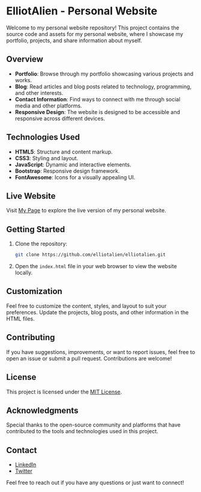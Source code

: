 # ElliotAlien - Personal Website

Welcome to my personal website repository! This project contains the source code and assets for my personal website, where I showcase my portfolio, projects, and share information about myself.

## Overview

- **Portfolio**: Browse through my portfolio showcasing various projects and works.
- **Blog**: Read articles and blog posts related to technology, programming, and other interests.
- **Contact Information**: Find ways to connect with me through social media and other platforms.
- **Responsive Design**: The website is designed to be accessible and responsive across different devices.

## Technologies Used

- **HTML5**: Structure and content markup.
- **CSS3**: Styling and layout.
- **JavaScript**: Dynamic and interactive elements.
- **Bootstrap**: Responsive design framework.
- **FontAwesome**: Icons for a visually appealing UI.

## Live Website

Visit [My Page](https://elliotalien.github.io/elliotalien/) to explore the live version of my personal website.

## Getting Started

1. Clone the repository:

    ```bash
    git clone https://github.com/elliotalien/elliotalien.git
    ```

2. Open the `index.html` file in your web browser to view the website locally.

## Customization

Feel free to customize the content, styles, and layout to suit your preferences. Update the projects, blog posts, and other information in the HTML files.

## Contributing

If you have suggestions, improvements, or want to report issues, feel free to open an issue or submit a pull request. Contributions are welcome!

## License

This project is licensed under the [MIT License](LICENSE).

## Acknowledgments

Special thanks to the open-source community and platforms that have contributed to the tools and technologies used in this project.

## Contact

- [LinkedIn](https://www.linkedin.com/in/elliotalien/)
- [Twitter](https://twitter.com/elliotalien)


Feel free to reach out if you have any questions or just want to connect!

